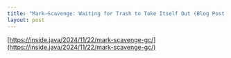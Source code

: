 ```yaml
---
title: "Mark–Scavenge: Waiting for Trash to Take Itself Out (Blog Post on inside.java)"
layout: post
---
```


[https://inside.java/2024/11/22/mark-scavenge-gc/](https://inside.java/2024/11/22/mark-scavenge-gc/)
